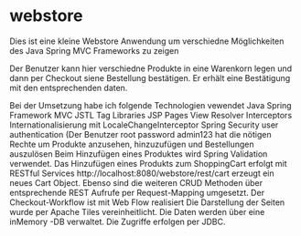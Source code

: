 # webstore
Dies ist eine kleine Webstore Anwendung um verschiedne Möglichkeiten des Java Spring MVC Frameworks zu zeigen

Der Benutzer kann hier verschiedne Produkte in eine Warenkorn legen und dann per Checkout siene Bestellung bestätigen.
Er erhält eine Bestätigung mit den entsprechenden daten.

Bei der Umsetzung habe ich folgende Technologien vewendet
Java Spring Framework MVC
JSTL Tag Libraries
JSP Pages
View Resolver
Interceptors
Internationalisierung mit LocaleChangeInterceptor
Spring Security user authentication (Der Benutzer root password admin123 hat die nötigen Rechte um Produkte anzusehen, hinzuzufügen und Bestellungen auszulösen
Beim Hinzufügen eines  Produktes wird Spring Validation verwendet.
Das Hinzufügen eines Produkts zum ShoppingCart erfolgt mit RESTful Services
http://localhost:8080/webstore/rest/cart erzeugt ein neues Cart Object. Ebenso sind die weiteren CRUD Methoden über entsprechende REST Aufrufe per Request-Mapping umgesetzt.
Der Checkout-Workflow ist mit Web Flow realisiert
Die Darstellung der Seiten wurde per Apache Tiles vereinheitlicht.
Die Daten werden über eine inMemory -DB verwaltet. Die Zugriffe erfolgen per JDBC.


